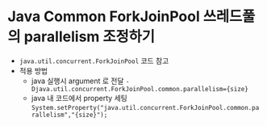 # Java Common ForkJoinPool 쓰레드풀의 parallelism 조정하기

* `java.util.concurrent.ForkJoinPool` 코드 참고
* 적용 방법
    * java 실행시 argument 로 전달 `-Djava.util.concurrent.ForkJoinPool.common.parallelism={size}` 
    * java 내 코드에서 property 세팅 `System.setProperty("java.util.concurrent.ForkJoinPool.common.parallelism","{size}");`
